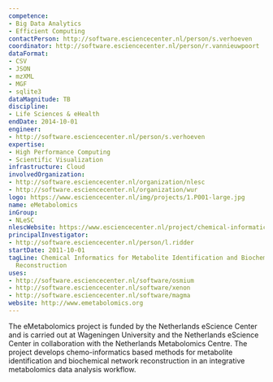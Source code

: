 ```yaml
---
competence:
- Big Data Analytics
- Efficient Computing
contactPerson: http://software.esciencecenter.nl/person/s.verhoeven
coordinator: http://software.esciencecenter.nl/person/r.vannieuwpoort
dataFormat:
- CSV
- JSON
- mzXML
- MGF
- sqlite3
dataMagnitude: TB
discipline:
- Life Sciences & eHealth
endDate: 2014-10-01
engineer:
- http://software.esciencecenter.nl/person/s.verhoeven
expertise:
- High Performance Computing
- Scientific Visualization
infrastructure: Cloud
involvedOrganization:
- http://software.esciencecenter.nl/organization/nlesc
- http://software.esciencecenter.nl/organization/wur
logo: https://www.esciencecenter.nl/img/projects/1.P001-large.jpg
name: eMetabolomics
inGroup:
- NLeSC
nlescWebsite: https://www.esciencecenter.nl/project/chemical-informatics-for-metabolite-identification-and-biochemical-network
principalInvestigator:
- http://software.esciencecenter.nl/person/l.ridder
startDate: 2011-10-01
tagLine: Chemical Informatics for Metabolite Identification and Biochemical Network
  Reconstruction
uses:
- http://software.esciencecenter.nl/software/osmium
- http://software.esciencecenter.nl/software/xenon
- http://software.esciencecenter.nl/software/magma
website: http://www.emetabolomics.org
---
```

The eMetabolomics project is funded by the Netherlands eScience Center and is carried out at Wageningen University and the Netherlands eScience Center in collaboration with the Netherlands Metabolomics Centre. The project develops chemo-informatics based methods for metabolite identification and biochemical network reconstruction in an integrative metabolomics data analysis workflow.
